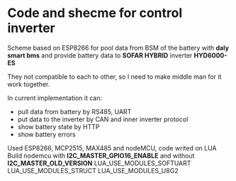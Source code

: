 # Code and shecme for control inverter
Scheme based on ESP8266 for pool data from BSM of the battery with **daly smart bms**
and provide battery data to **SOFAR HYBRID** inverter **HYD6000-ES**

They not compatible to each to other, so I need to make middle man for it work together.

In current implementation it can:

  * pull data from battery by RS485, UART
  * put data to the inverter by CAN and inner inverter protocol
  * show battery state by HTTP
  * show battery errors

Used ESP8266, MCP2515, MAX485 and nodeMCU, code writed on LUA
Build nodemcu with **I2C_MASTER_GPIO16_ENABLE** and without **I2C_MASTER_OLD_VERSION**
LUA_USE_MODULES_SOFTUART
LUA_USE_MODULES_STRUCT
LUA_USE_MODULES_U8G2